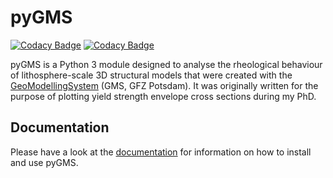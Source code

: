 # pyGMS

[![Codacy Badge](https://api.codacy.com/project/badge/Grade/50e5df33317949d58e8d7bf7c40a336b)](https://www.codacy.com?utm_source=github.com&amp;utm_medium=referral&amp;utm_content=cmeessen/pyGMS&amp;utm_campaign=Badge_Grade)
[![Codacy Badge](https://api.codacy.com/project/badge/Coverage/50e5df33317949d58e8d7bf7c40a336b)](https://www.codacy.com?utm_source=github.com&utm_medium=referral&utm_content=cmeessen/pyGMS&utm_campaign=Badge_Coverage)

pyGMS is a Python 3 module designed to analyse the rheological behaviour of
lithosphere-scale 3D structural models that were created with the
[GeoModellingSystem](https://www.gfz-potsdam.de/en/section/basin-modeling/infrastructure/gms/) (GMS, GFZ Potsdam). It was originally written for the
purpose of plotting yield strength envelope cross sections during my PhD.

## Documentation

Please have a look at the
[documentation](https://cmeessen.github.io/pyGMS/index.html) for information
on how to install and use pyGMS.
